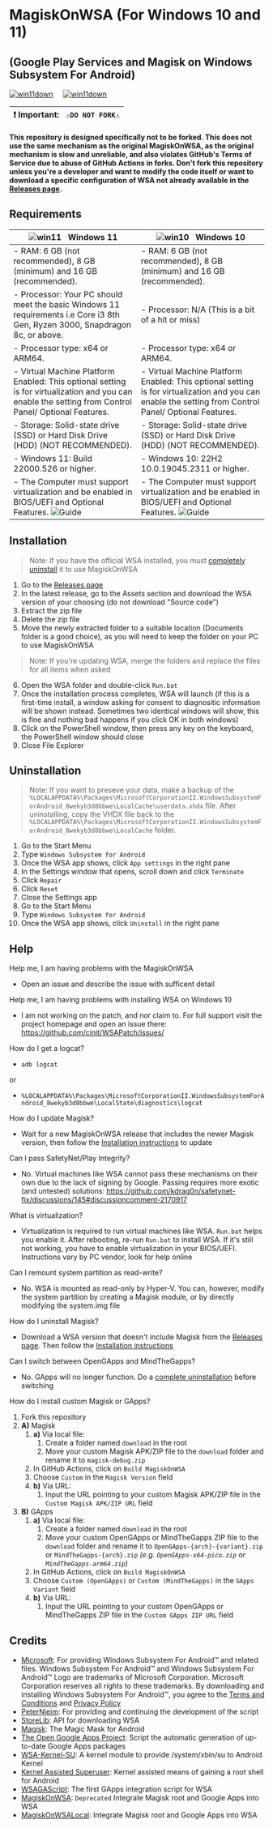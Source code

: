 # MagiskOnWSA (For Windows 10 and 11)
## (Google Play Services and Magisk on Windows Subsystem For Android)
 [![win11down](https://img.shields.io/badge/Download-Windows%2011-blue?style=for-the-badge&logo=windows11)](https://github.com/MustardChef/WSABuilds/releases/tag/Windows_11) &nbsp; &nbsp; [![win11down](https://img.shields.io/badge/Download-Windows%2010-blue?style=for-the-badge&logo=windows)](https://github.com/MustardChef/WSABuilds/releases/tag/Windows_10)

| :exclamation: **Important:**  &nbsp;  `⚠️DO NOT FORK⚠️`               |
|------------------------------------------------------------------------|
**This repository is designed specifically not to be forked. This does not use the same mechanism as the original MagiskOnWSA, as the original mechanism is slow and unreliable, and also violates GitHub's Terms of Service due to abuse of GitHub Actions in forks. Don't fork this repository unless you're a developer and want to modify the code itself or want to download a specific configuration of WSA not already available in the [Releases page](https://github.com/MustardChef/WSABuilds/releases/latest).**

## Requirements
|     ![win11](https://img.icons8.com/color/48/null/windows-11.png) &nbsp; Windows 11        |     ![win10](https://img.icons8.com/fluency/48/null/windows-10.png) &nbsp; **Windows 10**       |
|-------------------------|-----------------------|
| - RAM: 6 GB (not recommended), 8 GB (minimum) and 16 GB (recommended).|- RAM: 6 GB (not recommended), 8 GB (minimum) and 16 GB (recommended).|
|- Processor: Your PC should meet the basic Windows 11 requirements i.e Core i3 8th Gen, Ryzen 3000, Snapdragon 8c, or above.| - Processor: N/A (This is a bit of a hit or miss)
|- Processor type: x64 or ARM64.| - Processor type: x64 or ARM64.|
|- Virtual Machine Platform Enabled: This optional setting is for virtualization and you can enable the setting from Control Panel/ Optional Features.| - Virtual Machine Platform Enabled: This optional setting is for virtualization and you can enable the setting from Control Panel/ Optional Features.|
|- Storage: Solid-state drive (SSD) or Hard Disk Drive (HDD) (NOT RECOMMENDED).| - Storage: Solid-state drive (SSD) or Hard Disk Drive (HDD) (NOT RECOMMENDED).|
|- Windows 11: Build 22000.526 or higher.| - Windows 10: 22H2 10.0.19045.2311 or higher.|
|- The Computer must support virtualization and be enabled in BIOS/UEFI and Optional Features. ![Guide]("https://support.microsoft.com/en-us/windows/enable-virtualization-on-windows-11-pcs-c5578302-6e43-4b4b-a449-8ced115f58e1")|- The Computer must support virtualization and be enabled in BIOS/UEFI and Optional Features. ![Guide]("https://support.microsoft.com/en-us/windows/enable-virtualization-on-windows-11-pcs-c5578302-6e43-4b4b-a449-8ced115f58e1")|

## Installation

> Note: If you have the official WSA installed, you must [completely uninstall](#uninstallation) it to use MagiskOnWSA

1. Go to the [Releases page](https://github.com/PeterNjeim/MagiskOnWSA/releases/latest)
2. In the latest release, go to the Assets section and download the WSA version of your choosing (do not download "Source code")
3. Extract the zip file
4. Delete the zip file
5. Move the newly extracted folder to a suitable location (Documents folder is a good choice), as you will need to keep the folder on your PC to use MagiskOnWSA
> Note: If you're updating WSA, merge the folders and replace the files for all items when asked

6. Open the WSA folder and double-click `Run.bat`
7. Once the installation process completes, WSA will launch (if this is a first-time install, a window asking for consent to diagnositic information will be shown instead. Sometimes two identical windows will show, this is fine and nothing bad happens if you click OK in both windows)
8. Click on the PowerShell window, then press any key on the keyboard, the PowerShell window should close
9. Close File Explorer

## Uninstallation

> Note: If you want to preseve your data, make a backup of the `%LOCALAPPDATA%\Packages\MicrosoftCorporationII.WindowsSubsystemForAndroid_8wekyb3d8bbwe\LocalCache\userdata.vhdx` file. After uninstalling, copy the VHDX file back to the `%LOCALAPPDATA%\Packages\MicrosoftCorporationII.WindowsSubsystemForAndroid_8wekyb3d8bbwe\LocalCache` folder.

1. Go to the Start Menu
2. Type `Windows Subsystem for Android`
3. Once the WSA app shows, click `App settings` in the right pane
4. In the Settings window that opens, scroll down and click `Terminate`
5. Click `Repair`
6. Click `Reset`
7. Close the Settings app
8. Go to the Start Menu
9. Type `Windows Subsystem for Android`
10. Once the WSA app shows, click `Uninstall` in the right pane

## Help

Help me, I am having problems with the MagiskOnWSA

- Open an issue and describe the issue with sufficent detail

Help me, I am having problems with installing WSA on Windows 10

- I am not working on the patch, and nor claim to. For full support visit the project homepage and open an issue there: https://github.com/cinit/WSAPatch/issues/

How do I get a logcat?

- `adb logcat`

or

- `%LOCALAPPDATA%\Packages\MicrosoftCorporationII.WindowsSubsystemForAndroid_8wekyb3d8bbwe\LocalState\diagnostics\logcat`

How do I update Magisk?

- Wait for a new MagiskOnWSA release that includes the newer Magisk version, then follow the [Installation instructions](#installation) to update

Can I pass SafetyNet/Play Integrity?

- No. Virtual machines like WSA cannot pass these mechanisms on their own due to the lack of signing by Google. Passing requires more exotic (and untested) solutions: <https://github.com/kdrag0n/safetynet-fix/discussions/145#discussioncomment-2170917>

What is virtualization?

- Virtualization is required to run virtual machines like WSA. `Run.bat` helps you enable it. After rebooting, re-run `Run.bat` to install WSA. If it's still not working, you have to enable virtualization in your BIOS/UEFI. Instructions vary by PC vendor, look for help online

Can I remount system partition as read-write?

- No. WSA is mounted as read-only by Hyper-V. You can, however, modify the system partition by creating a Magisk module, or by directly modifying the system.img file

How do I uninstall Magisk?

- Download a WSA version that doesn't include Magisk from the [Releases page](https://github.com/MustardChef/WSABuilds/releases/latest). Then follow the [Installation instructions](#installation)

Can I switch between OpenGApps and MindTheGapps?

- No. GApps will no longer function. Do a [complete uninstallation](#uninstallation) before switching

How do I install custom Magisk or GApps?

1. Fork this repository
2. **A)** Magisk
   1. **a)** Via local file:
      1. Create a folder named `download` in the root
      2. Move your custom Magisk APK/ZIP file to the `download` folder and rename it to `magisk-debug.zip`
   2. In GitHub Actions, click on `Build MagiskOnWSA`
   3. Choose `Custom` in the `Magisk Version` field
   4. **b)** Via URL:
      1. Input the URL pointing to your custom Magisk APK/ZIP file in the `Custom Magisk APK/ZIP URL` field
3. **B)** GApps
   1. **a)** Via local file:
      1. Create a folder named `download` in the root
      2. Move your custom OpenGApps or MindTheGapps ZIP file to the `download` folder and rename it to `OpenGApps-{arch}-{variant}.zip` or `MindTheGapps-{arch}.zip` *(e.g. `OpenGApps-x64-pico.zip` or `MindTheGapps-arm64.zip`)*
   2. In GitHub Actions, click on `Build MagiskOnWSA`
   3. Choose `Custom (OpenGApps)` or `Custom (MindTheGapps)` in the `GApps Variant` field
   4. **b)** Via URL:
      1. Input the URL pointing to your custom OpenGApps or MindTheGapps ZIP file in the `Custom GApps ZIP URL` field

## Credits

- [Microsoft](https://apps.microsoft.com/store/detail/windows-subsystem-for-android%E2%84%A2-with-amazon-appstore/9P3395VX91NR): For providing Windows Subsystem For Android™ and related files. Windows Subsystem For Android™ and Windows Subsystem For Android™ Logo are trademarks of Microsoft Corporation. Microsoft Corporation reserves all rights to these trademarks. By downloading and installing Windows Subsystem For Android™, you agree to the [Terms and Conditions](https://support.microsoft.com/en-gb/windows/microsoft-software-license-terms-microsoft-windows-subsystem-for-android-cf8dfb03-ba62-4daa-b7f3-e2cb18f968ad) and [Privacy Policy](https://privacy.microsoft.com/en-gb/privacystatement)
- [PeterNjeim](https://github.com/PeterNjeim/MagiskOnWSA): For providing and continuing the development of the script
- [StoreLib](https://github.com/StoreDev/StoreLib): API for downloading WSA
- [Magisk](https://github.com/topjohnwu/Magisk): The Magic Mask for Android
- [The Open Google Apps Project](https://opengapps.org): Script the automatic generation of up-to-date Google Apps packages
- [WSA-Kernel-SU](https://github.com/LSPosed/WSA-Kernel-SU): A kernel module to provide /system/xbin/su to Android Kernel
- [Kernel Assisted Superuser](https://git.zx2c4.com/kernel-assisted-superuser): Kernel assisted means of gaining a root shell for Android
- [WSAGAScript](https://github.com/ADeltaX/WSAGAScript): The first GApps integration script for WSA
- [MagiskOnWSA](https://github.com/LSPosed/MagiskOnWSA): `Deprecated` Integrate Magisk root and Google Apps into WSA
- [MagiskOnWSALocal](https://github.com/LSPosed/MagiskOnWSALocal): Integrate Magisk root and Google Apps into WSA
